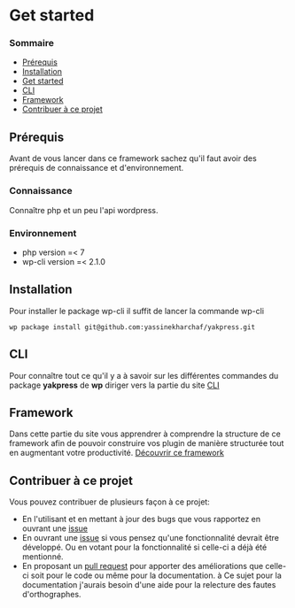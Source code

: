 # Get started

### Sommaire

- [Prérequis](#prerequis)
- [Installation](#installation)
- [Get started](#get-started)
- [CLI](#cli)
- [Framework](#framework)
- [Contribuer à ce projet](#contribuer-a-ce-projet)

## Prérequis

Avant de vous lancer dans ce framework sachez qu'il faut avoir des prérequis de connaissance et d'environnement.

### Connaissance

Connaître php et un peu l'api wordpress.

### Environnement

- php version =< 7
- wp-cli version =< 2.1.0

## Installation

Pour installer le package wp-cli il suffit de lancer la commande wp-cli

`wp package install git@github.com:yassinekharchaf/yakpress.git`

## CLI

Pour connaître tout ce qu'il y a à savoir sur les différentes commandes du package **yakpress** de **wp** diriger vers la partie du site [CLI](/cli/)

## Framework

Dans cette partie du site vous apprendrer à comprendre la structure de ce framework afin de pouvoir construire vos plugin de manière structurée tout en augmentant votre productivité. [Découvrir ce framework](/framework/)

## Contribuer à ce projet

Vous pouvez contribuer de plusieurs façon à ce projet:

- En l'utilisant et en mettant à jour des bugs que vous rapportez en ouvrant une [issue](https://github.com/yassinekharchaf/yakpress/issues)
- En ouvrant une [issue](https://github.com/yassinekharchaf/yakpress/issues) si vous pensez qu'une fonctionnalité devrait être développé. Ou en votant pour la fonctionnalité si celle-ci a déjà été mentionné.
- En proposant un [pull request](https://github.com/yassinekharchaf/yakpress/pulls) pour apporter des améliorations que celle-ci soit pour le code ou même pour la documentation. à Ce sujet pour la documentation j'aurais besoin d'une aide pour la relecture des fautes d'orthographes.
